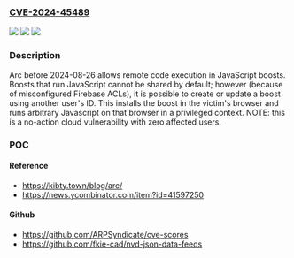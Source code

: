 ### [CVE-2024-45489](https://cve.mitre.org/cgi-bin/cvename.cgi?name=CVE-2024-45489)
![](https://img.shields.io/static/v1?label=Product&message=n%2Fa&color=blue)
![](https://img.shields.io/static/v1?label=Version&message=n%2Fa&color=blue)
![](https://img.shields.io/static/v1?label=Vulnerability&message=n%2Fa&color=brighgreen)

### Description

Arc before 2024-08-26 allows remote code execution in JavaScript boosts. Boosts that run JavaScript cannot be shared by default; however (because of misconfigured Firebase ACLs), it is possible to create or update a boost using another user's ID. This installs the boost in the victim's browser and runs arbitrary Javascript on that browser in a privileged context. NOTE: this is a no-action cloud vulnerability with zero affected users.

### POC

#### Reference
- https://kibty.town/blog/arc/
- https://news.ycombinator.com/item?id=41597250

#### Github
- https://github.com/ARPSyndicate/cve-scores
- https://github.com/fkie-cad/nvd-json-data-feeds

